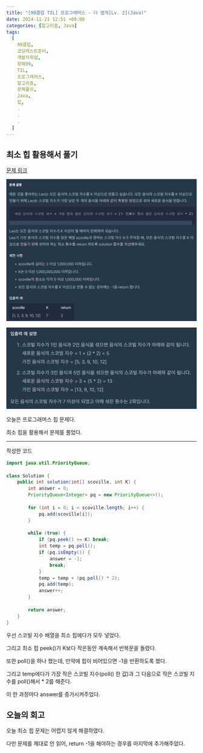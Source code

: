 ```yaml
---
title: "[99클럽 TIL] 프로그래머스 - 더 맵게[Lv. 2](Java)"
date: 2024-11-21 12:51 +09:00
categories: [알고리즘, Java]
tags:
  [
    99클럽,
    코딩테스트준비,
    개발자취업,
    항해99,
    TIL,
    프로그래머스,
    알고리즘,
    문제풀이,
    Java,
    힙,
    .
    .
    .
  ]
---
```


## 최소 힙 활용해서 풀기

[문제 링크](https://school.programmers.co.kr/learn/courses/30/lessons/42626?language=java)

![문제 설명](https://github.com/jungi0531/images/blob/main/algorithm_99club_25_01.png?raw=true)

![문제 설명](https://github.com/jungi0531/images/blob/main/algorithm_99club_25_02.png?raw=true)

오늘은 프로그래머스 힙 문제다.

최소 힙을 활용해서 문제를 풀었다.

---

작성한 코드

```java
import java.util.PriorityQueue;

class Solution {
    public int solution(int[] scoville, int K) {
        int answer = 0;
        PriorityQueue<Integer> pq = new PriorityQueue<>();
        
        for (int i = 0; i < scoville.length; i++) {
            pq.add(scoville[i]);
        }
        
        while (true) {
            if (pq.peek() >= K) break;
            int temp = pq.poll();
            if (pq.isEmpty()) {
                answer = -1;
                break;
            }
            temp = temp + (pq.poll() * 2);
            pq.add(temp);
            answer++;
        }
        
        return answer;
    }
}
```

우선 스코빌 지수 배열을 최소 힙에다가 모두 넣었다.

그리고 최소 힙 peek()가 K보다 작은동안 계속해서 반복문을 돌렸다.

또한 poll()을 하나 했는데, 만약에 힙이 비어있으면 -1을 반환하도록 했다.

그리고 temp에다가 가장 작은 스코빌 지수(poll() 한 값)과 그 다음으로 작은 스코빌 지수를 poll()해서 * 2를 해준다.

이 한 과정마다 answer를 증가시켜주었다.

## 오늘의 회고

오늘 최소 힙 문제는 어렵지 않게 해결하였다.

다만 문제를 제대로 안 읽어, return -1을 해야하는 경우를 마지막에 추가해주었다.